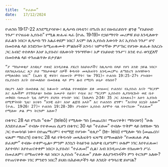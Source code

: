 ```yaml
---
title:  “ተፈፀመ”
date:   17/12/2024
---
```


ዮሐንስ 19፡17-22 እንደሚያሳየው፣ ጲላጦስ በላቲን፣ በግሪክ እና በዕብራይስጥ ቋንቋ “የአይሁድ ንጉሥ የናዝሬቱ ኢየሱስ” የሚል ጽሑፍ ጻፈ (ዮሐ. 19፡19)። የኃይማኖት መሪዎቹ ይህ እንዲለወጥ ይፈልጉ ነበር። ጲላጦስ ግን አልፈቀደም ነበር፤ እናም ስለ ኢየሱስ እውነት እና ኢየሱስ ንጉሥ ሆኖ በመስቀል ላይ እንደነገሠ ከሚጠቁሙት ምልክቶች አንዱ፣ ዝምተኛው ምሥክር የሆነው ጽሑፉ ከእርሱ ጋር አብሮ ተሰቀለ። እነሆ ኢየሱስ፣ በእውነት ንጉሣቸው፣ አዎ የአይሁድ ንጉሥ፣ እንደ ተራ ወንጀለኛ በመስቀል ላይ ተንጠልጥሎ ይታያል።

`“ያ ማስታወቂያ እንደዚያ ተጽፎ እንዲሰቀል ያደረገ ከአይሁዶችና ከጲላጦስ በላይ የሆነ አንድ ኃይል ነበር። በእግዚአብሔር ጸጋ ይህ ማስታወቂያ ሰዎች ቅዱሳት መጻሕፍትን እንዲመረምሩ ለማድረግ አሳባቸውን የሚቀሰቅስ ነበር” (ኤለን ጂ ዋይት፣ የዘመናት ምኞት፣ ገጽ 791)። ዮሐንስ 19:25-27ን ያንብቡ። የኢየሱስን እናት በተመለከተ በመስቀል ላይ ምን ልብ የሚነካ ሁኔታ ተከሰተ?`

`በዚያን እለት በመስቀል ስር ከቆሙት መካከል የተወደደው ደቀ መዝሙር ዮሐንስ፣ የኢየሱስ እናት ማርያም እና ሌሎችም ይገኙበታል። ከብዙ አመታት በፊት፣ ዮሴፍ እና ማርያም ኢየሱስን ሊያስባርኩት ወደ ቤተ መቅደስ ባመጡት ጊዜ ስምዖን ይህንኑ ተንብዮ ነበር (ከሉቃስ 2፡34፣ 35 ጋር አነጻጽሩ)። አሁን ኢየሱስ በሚሞትበት ጊዜ፣ እናቱን “አንቺ ሴት፣ እነሆ ልጅሽ አላት” እና ዮሐንስን ደግሞ፣ “እናትህ እነኋት አለው” (ዮሐ. 19፡26፣ 27)። ዮሐንስ 19:28-30ን ያንብቡ። ኢየሱስ እየሞተ ሳለ የተናገረው “ተፈጸመ” የሚለው ቃል ምን ትርጉም አለው?`

በቁጥር 28 ላይ የግሪክ “ቴሎ” (teleō) የሚለው ግስ (መጨረስ፣ ማጠናቀቅ፣ ማከናወን) “ሁሉ እንደተፈጸመ” ተብሎ የተቀመጠ ሲሆን በቁጥር 30 ላይ “ተፈፀመ” ተብሎ ጥቅም ላይ ከዋለው ግስ ጋር ተመሳሳይ ነው። በተጨማሪም፣ ተዛማጅ የሆነው “ቴሊዮ” (te- leio) የሚለው ግስ (መጨረስ፣ ፍጹም ማድረግ) በቁጥር 28 ላይ የቅዱሳት መጻሕፍትን ፍጻሜ በማመልከት “የመጽሐፉ ቃል ይፈጸም” ተብሎ ተቀምጧል። ምንም እንኳን ትዕይንቱ አሰቃቂ ቢሆንም፣ ሁሉም ነገር እየተፈጸመ፣ እየተሳካ፣ እየተጠናቀቀም ነበር። ኢየሱስ፣ “ተፈጸመ!” ሲል፣ አብ እንዲሠራው የሰጠውን ሥራ በመፈጸም፣ በማጠናቀቅ ላይ ነበር። ኢየሱስ “ተፈጸመ” ያለው ለእያንዳንዳችን ምን ትርጉም አለው? የተጠናቀቀው ነገር ምንድን ነበር? ይህስ በሕይወታችን ላይ እንዴት ተግባራዊ ይሆናል?